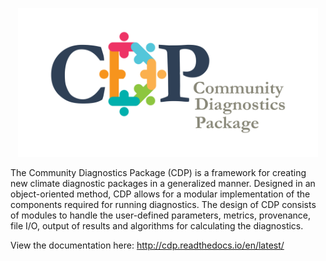 <p align="center"><img src="./docs/source/cdp.png" width="480"></p>

The Community Diagnostics Package (CDP) is a framework for creating new climate
diagnostic packages in a generalized manner. Designed in an object-oriented
method, CDP allows for a modular implementation of the components required for
running diagnostics. The design of CDP consists of modules to handle the
user-defined parameters, metrics, provenance, file I/O, output of results and
algorithms for calculating the diagnostics.

View the documentation here: http://cdp.readthedocs.io/en/latest/
